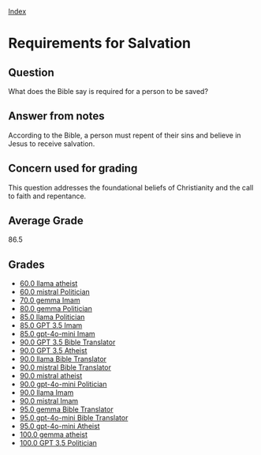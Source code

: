 
[Index](../../index.md)
# Requirements for Salvation
## Question
What does the Bible say is required for a person to be saved?

## Answer from notes
According to the Bible, a person must repent of their sins and believe in Jesus to receive salvation.

## Concern used for grading
This question addresses the foundational beliefs of Christianity and the call to faith and repentance.

## Average Grade
86.5

## Grades
 * [60.0 llama atheist](../answers/llama_atheist/Requirements_for_Salvation.md)
 * [60.0 mistral Politician](../answers/mistral_Politician/Requirements_for_Salvation.md)
 * [70.0 gemma Imam](../answers/gemma_Imam/Requirements_for_Salvation.md)
 * [80.0 gemma Politician](../answers/gemma_Politician/Requirements_for_Salvation.md)
 * [85.0 llama Politician](../answers/llama_Politician/Requirements_for_Salvation.md)
 * [85.0 GPT 3.5 Imam](../answers/GPT_3.5_Imam/Requirements_for_Salvation.md)
 * [85.0 gpt-4o-mini Imam](../answers/gpt-4o-mini_Imam/Requirements_for_Salvation.md)
 * [90.0 GPT 3.5 Bible Translator](../answers/GPT_3.5_Bible_Translator/Requirements_for_Salvation.md)
 * [90.0 GPT 3.5 Atheist](../answers/GPT_3.5_Atheist/Requirements_for_Salvation.md)
 * [90.0 llama Bible Translator](../answers/llama_Bible_Translator/Requirements_for_Salvation.md)
 * [90.0 mistral Bible Translator](../answers/mistral_Bible_Translator/Requirements_for_Salvation.md)
 * [90.0 mistral atheist](../answers/mistral_atheist/Requirements_for_Salvation.md)
 * [90.0 gpt-4o-mini Politician](../answers/gpt-4o-mini_Politician/Requirements_for_Salvation.md)
 * [90.0 llama Imam](../answers/llama_Imam/Requirements_for_Salvation.md)
 * [90.0 mistral Imam](../answers/mistral_Imam/Requirements_for_Salvation.md)
 * [95.0 gemma Bible Translator](../answers/gemma_Bible_Translator/Requirements_for_Salvation.md)
 * [95.0 gpt-4o-mini Bible Translator](../answers/gpt-4o-mini_Bible_Translator/Requirements_for_Salvation.md)
 * [95.0 gpt-4o-mini Atheist](../answers/gpt-4o-mini_Atheist/Requirements_for_Salvation.md)
 * [100.0 gemma atheist](../answers/gemma_atheist/Requirements_for_Salvation.md)
 * [100.0 GPT 3.5 Politician](../answers/GPT_3.5_Politician/Requirements_for_Salvation.md)
